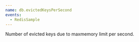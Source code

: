 ```yaml
---
name: db.evictedKeysPerSecond
events:
  - RedisSample
---
```


Number of evicted keys due to maxmemory limit per second.